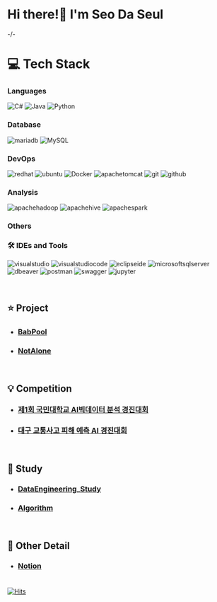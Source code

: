 <h1 align="left">Hi there!👋 I'm Seo Da Seul</h1>
<!-- <h3 align="left">I do SW/SR/Platform  Engineering things</h3> -->
-/-
<br>

# 💻 Tech Stack
### Languages
![C#](https://img.shields.io/badge/csharp-512BD4?style=for-the-badge&logo=csharp&logoColor=white)
![Java](https://img.shields.io/badge/java-437291.svg?style=for-the-badge&logo=openjdk&logoColor=white)
![Python](https://img.shields.io/badge/python-3670A0?style=for-the-badge&logo=python&logoColor=ffdd54)
### Database
![mariadb](https://img.shields.io/badge/mariadb-003545.svg?style=for-the-badge&logo=mariadb&logoColor=white)
![MySQL](https://img.shields.io/badge/MySQL-4479A1.svg?style=for-the-badge&logo=MySQL&logoColor=white)
<!-- ### Framework
![springboot](https://img.shields.io/badge/springboot-6DB33F.svg?style=for-the-badge&logo=springboot&logoColor=white)
![apachemaven](https://img.shields.io/badge/apachemaven-C71A36.svg?style=for-the-badge&logo=apachemaven&logoColor=white)
![gradle](https://img.shields.io/badge/gradle-02303A.svg?style=for-the-badge&logo=gradle&logoColor=white)
![django](https://img.shields.io/badge/django-092E20.svg?style=for-the-badge&logo=django&logoColor=white) -->
### DevOps
<!-- ![linux](https://img.shields.io/badge/linux-FCC624.svg?style=for-the-badge&logo=linux&logoColor=white) -->
![redhat](https://img.shields.io/badge/redhat-EE0000.svg?style=for-the-badge&logo=redhat&logoColor=white)
![ubuntu](https://img.shields.io/badge/ubuntu-E95420.svg?style=for-the-badge&logo=ubuntu&logoColor=white)
![Docker](https://img.shields.io/badge/docker-%230db7ed.svg?style=for-the-badge&logo=docker&logoColor=white)
![apachetomcat](https://img.shields.io/badge/apachetomcat-F8DC75.svg?style=for-the-badge&logo=apachetomcat&logoColor=white)
![git](https://img.shields.io/badge/git-F05032.svg?style=for-the-badge&logo=git&logoColor=white)
![github](https://img.shields.io/badge/github-181717.svg?style=for-the-badge&logo=github&logoColor=white)
### Analysis
![apachehadoop](https://img.shields.io/badge/apachehadoop-66CCFF.svg?style=for-the-badge&logo=apachehadoop&logoColor=white)
![apachehive](https://img.shields.io/badge/apachehive-FDEE21.svg?style=for-the-badge&logo=apachehive&logoColor=white)
![apachespark](https://img.shields.io/badge/apachespark-E25A1C.svg?style=for-the-badge&logo=apachespark&logoColor=white)
### Others
<!-- ![googlecolab](https://img.shields.io/badge/googlecolab-F9AB00.svg?style=for-the-badge&logo=googlecolab&logoColor=white)
![slack](https://img.shields.io/badge/slack-4A154B.svg?style=for-the-badge&logo=slack&logoColor=white)
![notion](https://img.shields.io/badge/notion-000000.svg?style=for-the-badge&logo=notion&logoColor=white)
![opencv](https://img.shields.io/badge/opencv-5C3EE8.svg?style=for-the-badge&logo=opencv&logoColor=white)
![powerapps](https://img.shields.io/badge/powerapps-742774.svg?style=for-the-badge&logo=powerapps&logoColor=white)
![thymeleaf](https://img.shields.io/badge/thymeleaf-005F0F.svg?style=for-the-badge&logo=thymeleaf&logoColor=white) -->
### 🛠️ IDEs and Tools
![visualstudio](https://img.shields.io/badge/visualstudio-5C2D91?style=for-the-badge&logo=visualstudio&logoColor=white)
![visualstudiocode](https://img.shields.io/badge/visualstudiocode-007ACC?style=for-the-badge&logo=visualstudiocode&logoColor=white)
![eclipseide](https://img.shields.io/badge/eclipseide-2C2255?style=for-the-badge&logo=eclipseide&logoColor=white)
![microsoftsqlserver](https://img.shields.io/badge/microsoftsqlserver-CC2927?style=for-the-badge&logo=microsoftsqlserver&logoColor=white)
![dbeaver](https://img.shields.io/badge/dbeaver-382923?style=for-the-badge&logo=dbeaver&logoColor=white)
![postman](https://img.shields.io/badge/postman-FF6C37?style=for-the-badge&logo=postman&logoColor=white)
![swagger](https://img.shields.io/badge/swagger-85EA2D?style=for-the-badge&logo=swagger&logoColor=white)
![jupyter](https://img.shields.io/badge/jupyter-F37626?style=for-the-badge&logo=jupyter&logoColor=white)

</br>

## ⭐ Project
- ### [BabPool](https://github.com/DaSeul-Seo/Project)
- ### [NotAlone](https://github.com/DaSeul-Seo/NotAlone)

</br>

## 💡 Competition
- ### [제1회 국민대학교 AI빅데이터 분석 경진대회](https://github.com/DaSeul-Seo/Competition/tree/main/%EC%A0%9C1%ED%9A%8C%20%EA%B5%AD%EB%AF%BC%EB%8C%80%ED%95%99%EA%B5%90%20AI%EB%B9%85%EB%8D%B0%EC%9D%B4%ED%84%B0%20%EB%B6%84%EC%84%9D%20%EA%B2%BD%EC%A7%84%EB%8C%80%ED%9A%8C)
- ### [대구 교통사고 피해 예측 AI 경진대회](https://github.com/DaSeul-Seo/Competition/tree/main/%EB%8C%80%EA%B5%AC%20%EA%B5%90%ED%86%B5%EC%82%AC%EA%B3%A0%20%ED%94%BC%ED%95%B4%20%EC%98%88%EC%B8%A1%20AI%20%EA%B2%BD%EC%A7%84%EB%8C%80%ED%9A%8C)

</br>

## 📖 Study
- ### [DataEngineering_Study](https://github.com/DaSeul-Seo/DataEngineering_Study)
- ### [Algorithm](https://github.com/DaSeul-Seo/Algorithm)

</br>

## 🔔 Other Detail
- ### [Notion](https://seodaseul.notion.site/Seo-Da-Seul-53b2f1beffa04c448d59a76567d70c36?pvs=4)

#
[![Hits](https://hits.seeyoufarm.com/api/count/incr/badge.svg?url=https%3A%2F%2Fgithub.com%2FDaSeul-Seo&count_bg=%233D96C8&title_bg=%23555555&icon=reverbnation.svg&icon_color=%23E7E7E7&title=Views&edge_flat=false)](https://hits.seeyoufarm.com)




<!-- # 📊 GitHub Stats:
![](https://github-readme-stats.vercel.app/api?username=DaSeul-Seo&theme=dark&hide_border=false&include_all_commits=true&count_private=false)<br/>
![](https://github-readme-stats.vercel.app/api/top-langs/?username=DaSeul-Seo&theme=dark&hide_border=false&include_all_commits=true&count_private=false&layout=compact) -->




<!-- ![](https://github-readme-streak-stats.herokuapp.com/?user=DaSeul-Seo&theme=dark&hide_border=false)<br/> -->


<!--
# 💻 Tools:
# 💻 Tech Stack:
![Kotlin](https://img.shields.io/badge/kotlin-%237F52FF.svg?style=for-the-badge&logo=kotlin&logoColor=white) 
![Java](https://img.shields.io/badge/java-%23ED8B00.svg?style=for-the-badge&logo=openjdk&logoColor=white)
![AWS](https://img.shields.io/badge/AWS-%23FF9900.svg?style=for-the-badge&logo=amazon-aws&logoColor=white) 
![Redis](https://img.shields.io/badge/redis-%23DD0031.svg?style=for-the-badge&logo=redis&logoColor=white) 
![MySQL](https://img.shields.io/badge/mysql-%2300000f.svg?style=for-the-badge&logo=mysql&logoColor=white) 
![Postgres](https://img.shields.io/badge/postgres-%23316192.svg?style=for-the-badge&logo=postgresql&logoColor=white) 
![Docker](https://img.shields.io/badge/docker-%230db7ed.svg?style=for-the-badge&logo=docker&logoColor=white) 
![React](https://img.shields.io/badge/react-%2320232a.svg?style=for-the-badge&logo=react&logoColor=%2361DAFB) 
![Vue.js](https://img.shields.io/badge/vue.js-%2335495e.svg?style=for-the-badge&logo=vuedotjs&logoColor=%234FC08D) 
![TypeScript](https://img.shields.io/badge/typescript-%23007ACC.svg?style=for-the-badge&logo=typescript&logoColor=white) 
![R](https://img.shields.io/badge/r-%23276DC3.svg?style=for-the-badge&logo=r&logoColor=white) 
![React Native](https://img.shields.io/badge/react_native-%2320232a.svg?style=for-the-badge&logo=react&logoColor=%2361DAFB) 
![GraphQL](https://img.shields.io/badge/-GraphQL-E10098?style=for-the-badge&logo=graphql&logoColor=white)
![Go](https://img.shields.io/badge/go-%2300ADD8.svg?style=for-the-badge&logo=go&logoColor=white) 
![Python](https://img.shields.io/badge/python-3670A0?style=for-the-badge&logo=python&logoColor=ffdd54)
![apache](https://img.shields.io/badge/apache-D22128.svg?style=for-the-badge&logo=apache&logoColor=white)

# 📊 GitHub Stats:
![](https://github-readme-stats.vercel.app/api?username=DaSeul-Seo&theme=dark&hide_border=false&include_all_commits=true&count_private=false)<br/>
![](https://github-readme-streak-stats.herokuapp.com/?user=DaSeul-Seo&theme=dark&hide_border=false)<br/>
![](https://github-readme-stats.vercel.app/api/top-langs/?username=DaSeul-Seo&theme=dark&hide_border=false&include_all_commits=true&count_private=false&layout=compact)

-->

<!--
<div align="center">
  <h3>📚 Tech Stack 📚</h3>
  <br>
  <p>✨ Platform & Languages ✨</p>
</div>
<div align="center">
	<img src="https://img.shields.io/badge/CSharp-239120?style=flat&logo=CSharp&logoColor=white" />
	<img src="https://img.shields.io/badge/Linux-FCC624?style=flat&logo=Linux&logoColor=white" />
  <br>
  <img src="https://img.shields.io/badge/MSSQL-CC2927?style=flat&logo=MSSQL&logoColor=white" />
  <img src="https://img.shields.io/badge/MariaDB-003545?style=flat&logo=MariaDB&logoColor=white" />
  <br>
	<img src="https://img.shields.io/badge/HTML5-E34F26?style=flat&logo=HTML5&logoColor=white" />
	<img src="https://img.shields.io/badge/CSS3-1572B6?style=flat&logo=CSS3&logoColor=white" />
</div>
<br>
<div align="center">
  <p>🛠️ Tools 🛠️</p>
</div>
<div align="center">
	<img src="https://img.shields.io/badge/visualstudio-5C2D91?style=flat&logo=visualstudio&logoColor=white" />
	<img src="https://img.shields.io/badge/visualstudiocode-007ACC?style=flat&logo=visualstudiocode&logoColor=white" />
  <br>
	<img src="https://img.shields.io/badge/visualstudiocode-007ACC?style=flat&logo=visualstudiocode&logoColor=white" />
</div>
<br><br>
----1차----

**DaSeul-Seo/DaSeul-Seo** is a ✨ _special_ ✨ repository because its `README.md` (this file) appears on your GitHub profile.

Here are some ideas to get you started:

- 🔭 I’m currently working on ...
- 🌱 I’m currently learning ...
- 👯 I’m looking to collaborate on ...
- 🤔 I’m looking for help with ...
- 💬 Ask me about ...
- 📫 How to reach me: ...
- 😄 Pronouns: ...
- ⚡ Fun fact: ...
-->
